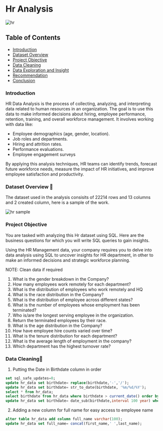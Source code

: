 # Hr Analysis

![hr](https://github.com/user-attachments/assets/5b7f30e3-9fae-4b8f-bbd7-c7b11ef2f12e)

## Table of Contents
- [Introduction](#Introduction)
- [Dataset Overview](#Dataset-Overview)
- [Project Objective](#Project-Objective)
- [Data Cleaning](#Data-Cleaning)
- [Data Exploration and Insight](#Data-Exploration-and-Insight)
- [Recommendation](#Recommendation)
- [Conclusion](#Conclusion)

### Introduction
HR Data Analysis is the process of collecting, analyzing, and interpreting data related to human resources in an organization. The goal is to use this data to make informed decisions about hiring, employee performance, retention, training, and overall workforce management.
It involves working with data like:
- Employee demographics (age, gender, location).
- Job roles and departments.
- Hiring and attrition rates.
- Performance evaluations.
- Employee engagement surveys
  
By applying this analysis techniques, HR teams can identify trends, forecast future workforce needs, measure the impact of HR initiatives, and improve employee satisfaction and productivity.

### Dataset Overview 🧮
The dataset used in the analysis consisits of 22214 rows and 13 columns and 2 created column, here is a sample of the work.

![hr sample](https://github.com/user-attachments/assets/7459e341-76e1-40f9-88ee-f15cb56a65a5)

### Project Objective
You are tasked with analyzing this Hr dataset using SQL. Here are the business questions for which you will write SQL queries to gain insights.

Using the HR Management data, your company requires you to delve into data analysis using SQL to 
uncover insights for HR department, in other to make an 
informed decisions and strategic workforce planning. 

NOTE: Clean data if required 
1. What is the gender breakdown in the Company? 
2. How many employees work remotely for each department? 
3. What is the distribution of employees who work remotely and HQ 
4. What is the race distribution in the Company? 
5. What is the distribution of employee across different states? 
6. What is the number of employees whose employment has been terminated?
7. Who is/are the longest serving employee in the organization. 
8. Return the terminated employees by their race.
9. What is the age distribution in the Company? 
10. How have employee hire counts varied over time? 
11. What is the tenure distribution for each department? 
12. What is the average length of employment in the company? 
13. Which department has the highest turnover rate? 

### Data Cleaning🧹
1. Putting the Date in Birthdate column in order
```sql
set sql_safe_updates=0;
update hr_data set birthdate= replace(birthdate,'-','/');
update hr_data set birthdate= str_to_date(birthdate, '%m/%d/%Y');
select * from hr_data;
select birthdate from hr_data where birthdate > current_date() order by birthdate desc;
update hr_data set birthdate= date_sub(birthdate,interval 100 year) where birthdate between '2065-11-01' and '2069-12-12';
```

2. Adding a new column for full name for easy access to employee name
```sql
alter table hr_data add column full_name varchar(100);
update hr_data set full_name= concat(first_name,' ',last_name);
```
